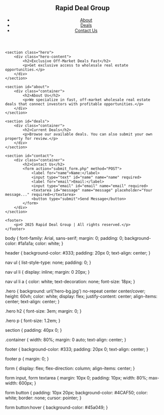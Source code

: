 <!DOCTYPE html>
<html lang="en">
<head>
    <meta charset="UTF-8">
    <meta name="viewport" content="width=device-width, initial-scale=1.0">
    <title>Rapid Deal Group - Wholesale Real Estate</title>
    <link rel="stylesheet" href="style.css">
</head>
<body>
    <header>
        <nav>
            <div class="logo">
                <h1>Rapid Deal Group</h1>
            </div>
            <ul>
                <li><a href="#about">About</a></li>
                <li><a href="#deals">Deals</a></li>
                <li><a href="#contact">Contact Us</a></li>
            </ul>
        </nav>
    </header>

    <section class="hero">
        <div class="hero-content">
            <h2>Exclusive Off-Market Deals Fast</h2>
            <p>Get exclusive access to wholesale real estate opportunities.</p>
        </div>
    </section>

    <section id="about">
        <div class="container">
            <h2>About Us</h2>
            <p>We specialize in fast, off-market wholesale real estate deals that connect investors with profitable opportunities.</p>
        </div>
    </section>

    <section id="deals">
        <div class="container">
            <h2>Current Deals</h2>
            <p>Browse our available deals. You can also submit your own property for review.</p>
        </div>
    </section>

    <section id="contact">
        <div class="container">
            <h2>Contact Us</h2>
            <form action="submit_form.php" method="POST">
                <label for="name">Name:</label>
                <input type="text" id="name" name="name" required>
                <label for="email">Email:</label>
                <input type="email" id="email" name="email" required>
                <textarea id="message" name="message" placeholder="Your message..." required></textarea>
                <button type="submit">Send Message</button>
            </form>
        </div>
    </section>

    <footer>
        <p>© 2025 Rapid Deal Group | All rights reserved.</p>
    </footer>
</body>
</html>

body {
    font-family: Arial, sans-serif;
    margin: 0;
    padding: 0;
    background-color: #1a1a1a;
    color: white;
}

header {
    background-color: #333;
    padding: 20px 0;
    text-align: center;
}

nav ul {
    list-style-type: none;
    padding: 0;
}

nav ul li {
    display: inline;
    margin: 0 20px;
}

nav ul li a {
    color: white;
    text-decoration: none;
    font-size: 18px;
}

.hero {
    background: url('hero-bg.jpg') no-repeat center center/cover;
    height: 60vh;
    color: white;
    display: flex;
    justify-content: center;
    align-items: center;
    text-align: center;
}

.hero h2 {
    font-size: 3em;
    margin: 0;
}

.hero p {
    font-size: 1.2em;
}

section {
    padding: 40px 0;
}

.container {
    width: 80%;
    margin: 0 auto;
    text-align: center;
}

footer {
    background-color: #333;
    padding: 20px 0;
    text-align: center;
}

footer p {
    margin: 0;
}

form {
    display: flex;
    flex-direction: column;
    align-items: center;
}

form input, form textarea {
    margin: 10px 0;
    padding: 10px;
    width: 80%;
    max-width: 600px;
}

form button {
    padding: 10px 20px;
    background-color: #4CAF50;
    color: white;
    border: none;
    cursor: pointer;
}

form button:hover {
    background-color: #45a049;
}

<?php
if ($_SERVER["REQUEST_METHOD"] == "POST") {
    $name = $_POST['name'];
    $email = $_POST['email'];
    $message = $_POST['message'];

    // Save or send the form data (e.g., store in Google Sheets)
    // For now, this is a simple email handler
    $to = "youremail@example.com";
    $subject = "New Contact Form Submission";
    $body = "Name: $name\nEmail: $email\nMessage: $message";
    mail($to, $subject, $body);
    echo "Thank you for your message!";
}
?>
